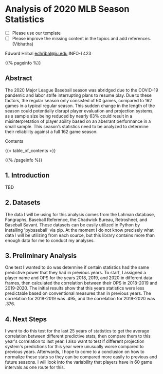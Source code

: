 # Analysis of 2020 MLB Season Statistics 


- [ ] Please use our template
- [ ] Please improve the missing content in the topics and add references. (Vibhatha)

Edward Hribal
edhribal@iu.edu
INFO-I 423

{{% pageinfo %}}

## Abstract

The 2020 Major League Baseball season was abridged due to the COVID-19 pandemic and labor strife interrupting plans to resume play. Due to these factors, the regular season only consisted of 60 games, compared to 162 games in a typical regular season. This sudden change in the length of the season could potentially disrupt player evaluation and projection systems, as a sample size being reduced by nearly 63% could result in a misinterpretation of player ability based on an aberrant performance in a small sample. This season’s statistics need to be analyzed to determine their reliability against a full 162 game season.

Contents

{{< table_of_contents >}}

{{% /pageinfo %}}

## 1. Introduction

TBD

## 2. Datasets

The data I will be using for this analysis comes from the Lahman database, Fangraphs, Baseball Reference, the Chadwick Bureau, Retrosheet, and Baseball Savant. These datasets can be easily utilized in Python by installing 'pybaseball' via pip. At the moment I do not know precisely what data I will be utilizing from each source, but this library contains more than enough data for me to conduct my analyses.

## 3. Preliminary Analysis

One test I wanted to do was determine if certain statistics had the same predictive power that they had in previous years. To start, I assigned a player name and OPS for the years 2018, 2019, and 2020 in different data frames, then calculated the correlation between their OPS in 2018-2019 and 2019-2020. The initial results show that this years statistics were less predictable based on conventional measures than in previous years. The correlation for 2018-2019 was .495, and the correlation for 2019-2020 was .376.

## 4. Next Steps

I want to do this test for the last 25 years of statistics to get the average correlation between different predictive stats, then compare them to this year's correlation to last year. I also want to test if different projection system's predictions for this year were unusually worse compared to previous years. Afterwards, I hope to come to a conclusion on how to normalize these stats so they can be compared more easily to previous and future seasons. I will look into the variability that players have in 60 game intervals as one route for this.
